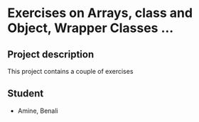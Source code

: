 # Exercises on Arrays, class and Object, Wrapper Classes ...

## Project description 

This project contains a couple of exercises 

## Student 

- Amine, Benali